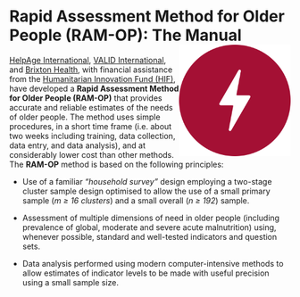 # Rapid Assessment Method for Older People (RAM-OP): The Manual <img src="images/rapidsurveys.png" width="200px" align="right" />

[HelpAge International](http://www.helpage.org), [VALID International](http://www.validinternational.org), and [Brixton Health](http://www.brixtonhealth.com), with financial assistance from the [Humanitarian Innovation Fund (HIF)](http://www.elrha.org/hif/home/), have developed a **Rapid Assessment Method for Older People (RAM-OP)** that provides accurate and reliable estimates of the needs of older people. The method uses simple procedures, in a short time frame (i.e. about two weeks including training, data collection, data entry, and data analysis), and at considerably lower cost than other methods. The **RAM-OP** method is based on the following principles:

* Use of a familiar *“household survey”* design employing a two-stage cluster sample design optimised to allow the use of a small primary sample (*m ≥ 16 clusters*) and a small overall (*n ≥ 192*) sample.

* Assessment of multiple dimensions of need in older people (including prevalence of global, moderate and severe acute malnutrition) using, whenever possible, standard and well-tested indicators and question sets.

* Data analysis performed using modern computer-intensive methods to allow estimates of indicator levels to be made with useful precision using a small sample size.

